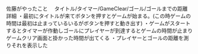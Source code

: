 佐藤がやったこと　
タイトル/タイマー/GameClear/ゴール/ゴールまでの距離
詳細
・最初にタイトルが来てボタンを押すとゲームが始まる。(この時ゲームの時間は最初は止まっているいるがボタンを押すと動き出す)
・ゲームがスタートするとタイマーが作動しゴールにプレイヤーが到達するとゲームの時間が止まりゲームクリア画面と掛かった時間が出てくる
・プレイヤーとゴールの距離を測りそれを表示した
